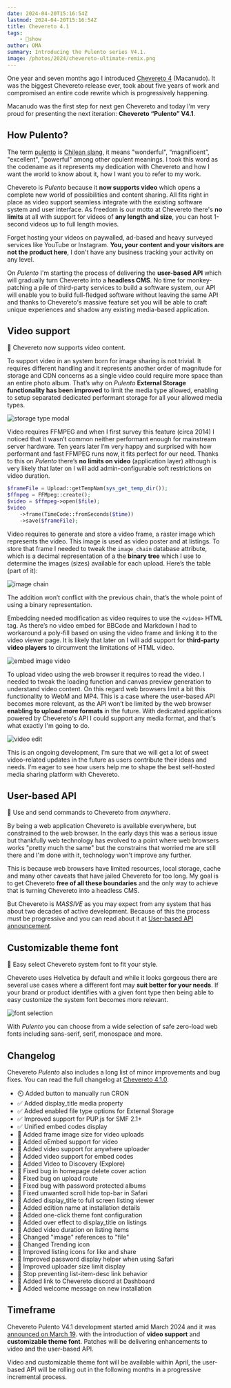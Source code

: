 ```yaml
---
date: 2024-04-20T15:16:54Z
lastmod: 2024-04-20T15:16:54Z
title: Chevereto 4.1
tags:
    - 🤯show
author: OMA
summary: Introducing the Pulento series V4.1.
image: /photos/2024/chevereto-ultimate-remix.png
---
```


One year and seven months ago I introduced [Chevereto 4](https://rodolfoberrios.com/2022/09/20/chevereto-4/) (Macanudo). It was the biggest Chevereto release ever, took about five years of work and compromised an entire code rewrite which is progressively happening.

Macanudo was the first step for next gen Chevereto and today I’m very proud for presenting the next iteration: **Chevereto “Pulento” V4.1**.

## How Pulento?

The term [pulento](https://dle.rae.es/pulento) is [Chilean slang](https://www.urbandictionary.com/define.php?term=Pulento), it means "wonderful", “magnificent”, "excellent", "powerful" among other opulent meanings. I took this word as the codename as it represents my dedication with Chevereto and how I want the world to know about it, how I want you to refer to my work.

Chevereto is *Pulento* because it **now supports video** which opens a complete new world of possibilities and content sharing. All fits right in place as video support seamless integrate with the existing software system and user interface. As freedom is our motto at Chevereto there's **no limits** at all with support for videos of **any length and size**, you can host 1-second videos up to full length movies.

Forget hosting your videos on paywalled, ad-based and heavy surveyed services like YouTube or Instagram. **You, your content and your visitors are not the product here**, I don't have any business tracking your activity on any level.

On *Pulento* I'm starting the process of delivering the **user-based API** which will gradually turn Chevereto into a **headless CMS**. No time for monkey-patching a pile of third-party services to build a software system, our API will enable you to build full-fledged software without leaving the same API and thanks to Chevereto's massive feature set you will be able to craft unique experiences and shadow any existing media-based application.

## Video support

🎥 Chevereto now supports video content.

To support video in an system born for image sharing is not trivial. It requires different handling and it represents another order of magnitude for storage and CDN concerns as a single video could require more space than an entire photo album. That’s why on *Pulento* **External Storage functionality has been improved** to limit the media type allowed, enabling to setup separated dedicated performant storage for all your allowed media types.

![storage type modal](/photos/2024/chevereto-4.1.0/storage-type-modal.png)

Video requires FFMPEG and when I first survey this feature (circa 2014) I noticed that it wasn’t common neither performant enough for mainstream server hardware. Ten years later I’m very happy and surprised with how performant and fast FFMPEG runs now, it fits perfect for our need. Thanks to this on *Pulento* there’s **no limits on video** (application layer) although is very likely that later on I will add admin-configurable soft restrictions on video duration.

```php
$frameFile = Upload::getTempNam(sys_get_temp_dir());
$ffmpeg = FFMpeg::create();
$video = $ffmpeg->open($file);
$video
    ->frame(TimeCode::fromSeconds($time))
    ->save($frameFile);
```

Video requires to generate and store a video frame, a raster image which represents the video. This image is used as video poster and at listings. To store that frame I needed to tweak the `image_chain` database attribute, which is a decimal representation of a the **binary tree** which I use to determine the images (sizes) available for each upload. Here’s the table (part of it):

![image chain](/photos/2024/chevereto-4.1.0/image-chain.png)

The addition won’t conflict with the previous chain, that’s the whole point of using a binary representation.

Embedding needed modification as video requires to use the `<video>` HTML tag. As there’s no video embed for BBCode and Markdown I had to workaround a poly-fill based on using the video frame and linking it to the video viewer page. It is likely that later on I will add support for **third-party video players** to circumvent the limitations of HTML video.

![embed image video](/photos/2024/chevereto-4.1.0/embed-image-video.png)

To upload video using the web browser it requires to read the video. I needed to tweak the loading function and canvas preview generation to understand video content. On this regard web browsers limit a bit this functionality to WebM and MP4. This is a case where the user-based API becomes more relevant, as the API won’t be limited by the web browser **enabling to upload more formats** in the future. With dedicated applications powered by Chevereto's API I could support any media format, and that's what exactly I'm going to do.

![video edit](/photos/2024/chevereto-4.1.0/video-edit.png)

This is an ongoing development, I’m sure that we will get a lot of sweet video-related updates in the future as users contribute their ideas and needs. I’m eager to see how users help me to shape the best self-hosted media sharing platform with Chevereto.

## User-based API

🥑 Use and send commands to Chevereto from *anywhere*.

By being a web application Chevereto is available everywhere, but constrained to the web browser. In the early days this was a serious issue but thankfully web technology has evolved to a point where web browsers works "pretty much the same" but the constrains that worried me are still there and I'm done with it, technology won't improve any further.

This is because web browsers have limited resources, local storage, cache and many other caveats that have jailed Chevereto for too long. My goal is to get Chevereto **free of all these boundaries** and the only way to achieve that is turning Chevereto into a headless CMS.

But Chevereto is *MASSIVE* as you may expect from any system that has about two decades of active development. Because of this the process must be progressive and you can read about it at [User-based API announcement](https://blog.chevereto.com/upcoming/user-based-api/).

## Customizable theme font

👻 Easy select Chevereto system font to fit your style.

Chevereto uses Helvetica by default and while it looks gorgeous there are several use cases where a different font may **suit better for your needs**. If your brand or product identifies with a given font type then being able to easy customize the system font becomes more relevant.

![font selection](/photos/2024/chevereto-4.1.0/font-selection.png)

With *Pulento* you can choose from a wide selection of safe zero-load web fonts including sans-serif, serif, monospace and more.

## Changelog

Chevereto *Pulento* also includes a long list of minor improvements and bug fixes. You can read the full changelog at [Chevereto 4.1.0](https://chevereto.com/community/threads/chevereto-v4-1-0.15351/).

- ⏲️ Added button to manually run CRON
- ✅ Added display_title media property
- ✅ Added enabled file type options for External Storage
- ✅ Improved support for PUP.js for SMF 2.1+
- ✅ Unified embed codes display
- 🎥 Added frame image size for video uploads
- 🎥 Added oEmbed support for video
- 🎥 Added video support for anywhere uploader
- 🎥 Added video support for embed codes
- 🎥 Added Video to Discovery (Explore)
- 🐞 Fixed bug in homepage delete cover action
- 🐞 Fixed bug on upload route
- 🐞 Fixed bug with password protected albums
- 🐞 Fixed unwanted scroll hide top-bar in Safari
- 💅 Added display_title to full screen listing viewer
- 💅 Added edition name at installation details
- 💅 Added one-click theme font configuration
- 💅 Added over effect to display_title on listings
- 💅 Added video duration on listing items
- 💅 Changed "image" references to "file"
- 💅 Changed Trending icon
- 💅 Improved listing icons for like and share
- 💅 Improved password display helper when using Safari
- 💅 Improved uploader size limit display
- 💅 Stop preventing list-item-desc link behavior
- 💬 Added link to Chevereto discord at Dashboard
- 🤚 Added welcome message on new installation

## Timeframe

Chevereto Pulento V4.1 development started amid March 2024 and it was [announced on March 19](https://chevereto.com/community/threads/chevereto-v4-1-0.15351/). with the introduction of **video support** and **customizable theme font**. Patches will be delivering enhancements to video and the user-based API.

Video and customizable theme font will be available within April, the user-based API will be rolling out in the following months in a progressive incremental process.
